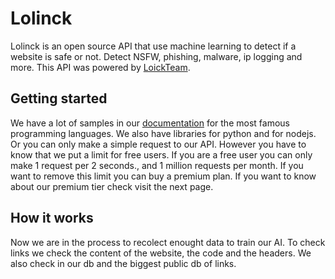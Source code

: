 # Lolinck
Lolinck is an open source API that use machine learning to detect if a website is safe or not. Detect NSFW, phishing, malware, ip logging and more. This API was powered by [LoickTeam](https://dsc.gg/loick).

## Getting started
We have a lot of samples in our [documentation](https://lolinck.vercel.app/) for the most famous programming languages. We also have libraries for python and for nodejs. Or you can only make a simple request to our API. However you have to know that we put a limit for free users. If you are a free user you can only make 1 request per 2 seconds., and 1 million requests per month. If you want to remove this limit you can buy a premium plan. If you want to know about our premium tier check visit the next page.

## How it works
Now we are in the process to recolect enought data to train our AI. To check links we check the content of the website, the code and the headers. We also check in our db and the biggest public db of links.
